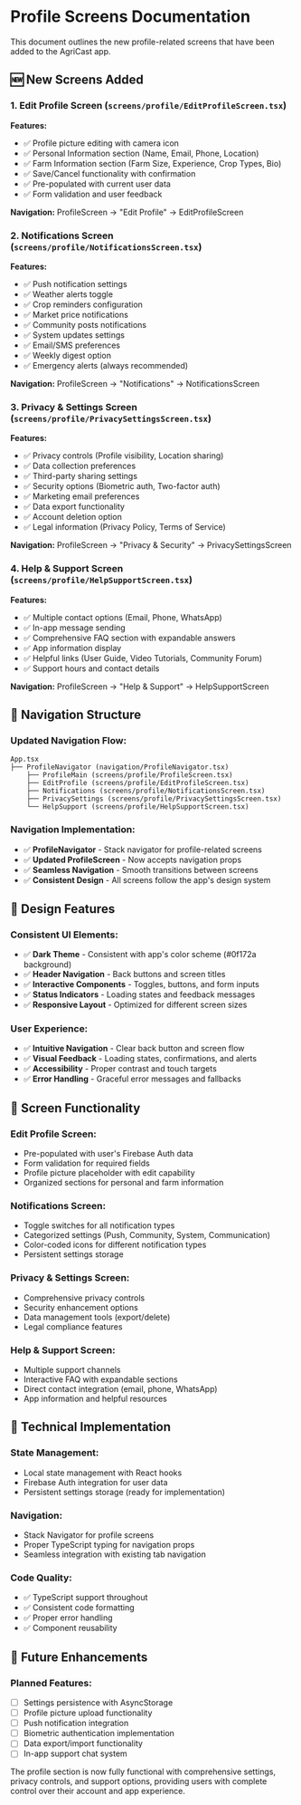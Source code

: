 # Profile Screens Documentation

This document outlines the new profile-related screens that have been added to the AgriCast app.

## 🆕 New Screens Added

### 1. **Edit Profile Screen** (`screens/profile/EditProfileScreen.tsx`)
**Features:**
- ✅ Profile picture editing with camera icon
- ✅ Personal Information section (Name, Email, Phone, Location)
- ✅ Farm Information section (Farm Size, Experience, Crop Types, Bio)
- ✅ Save/Cancel functionality with confirmation
- ✅ Pre-populated with current user data
- ✅ Form validation and user feedback

**Navigation:** ProfileScreen → "Edit Profile" → EditProfileScreen

### 2. **Notifications Screen** (`screens/profile/NotificationsScreen.tsx`)
**Features:**
- ✅ Push notification settings
- ✅ Weather alerts toggle
- ✅ Crop reminders configuration
- ✅ Market price notifications
- ✅ Community posts notifications
- ✅ System updates settings
- ✅ Email/SMS preferences
- ✅ Weekly digest option
- ✅ Emergency alerts (always recommended)

**Navigation:** ProfileScreen → "Notifications" → NotificationsScreen

### 3. **Privacy & Settings Screen** (`screens/profile/PrivacySettingsScreen.tsx`)
**Features:**
- ✅ Privacy controls (Profile visibility, Location sharing)
- ✅ Data collection preferences
- ✅ Third-party sharing settings
- ✅ Security options (Biometric auth, Two-factor auth)
- ✅ Marketing email preferences
- ✅ Data export functionality
- ✅ Account deletion option
- ✅ Legal information (Privacy Policy, Terms of Service)

**Navigation:** ProfileScreen → "Privacy & Security" → PrivacySettingsScreen

### 4. **Help & Support Screen** (`screens/profile/HelpSupportScreen.tsx`)
**Features:**
- ✅ Multiple contact options (Email, Phone, WhatsApp)
- ✅ In-app message sending
- ✅ Comprehensive FAQ section with expandable answers
- ✅ App information display
- ✅ Helpful links (User Guide, Video Tutorials, Community Forum)
- ✅ Support hours and contact details

**Navigation:** ProfileScreen → "Help & Support" → HelpSupportScreen

## 🔧 Navigation Structure

### Updated Navigation Flow:
```
App.tsx
├── ProfileNavigator (navigation/ProfileNavigator.tsx)
    ├── ProfileMain (screens/profile/ProfileScreen.tsx)
    ├── EditProfile (screens/profile/EditProfileScreen.tsx)
    ├── Notifications (screens/profile/NotificationsScreen.tsx)
    ├── PrivacySettings (screens/profile/PrivacySettingsScreen.tsx)
    └── HelpSupport (screens/profile/HelpSupportScreen.tsx)
```

### Navigation Implementation:
- ✅ **ProfileNavigator** - Stack navigator for profile-related screens
- ✅ **Updated ProfileScreen** - Now accepts navigation props
- ✅ **Seamless Navigation** - Smooth transitions between screens
- ✅ **Consistent Design** - All screens follow the app's design system

## 🎨 Design Features

### Consistent UI Elements:
- ✅ **Dark Theme** - Consistent with app's color scheme (#0f172a background)
- ✅ **Header Navigation** - Back buttons and screen titles
- ✅ **Interactive Components** - Toggles, buttons, and form inputs
- ✅ **Status Indicators** - Loading states and feedback messages
- ✅ **Responsive Layout** - Optimized for different screen sizes

### User Experience:
- ✅ **Intuitive Navigation** - Clear back button and screen flow
- ✅ **Visual Feedback** - Loading states, confirmations, and alerts
- ✅ **Accessibility** - Proper contrast and touch targets
- ✅ **Error Handling** - Graceful error messages and fallbacks

## 📱 Screen Functionality

### Edit Profile Screen:
- Pre-populated with user's Firebase Auth data
- Form validation for required fields
- Profile picture placeholder with edit capability
- Organized sections for personal and farm information

### Notifications Screen:
- Toggle switches for all notification types
- Categorized settings (Push, Community, System, Communication)
- Color-coded icons for different notification types
- Persistent settings storage

### Privacy & Settings Screen:
- Comprehensive privacy controls
- Security enhancement options
- Data management tools (export/delete)
- Legal compliance features

### Help & Support Screen:
- Multiple support channels
- Interactive FAQ with expandable sections
- Direct contact integration (email, phone, WhatsApp)
- App information and helpful resources

## 🔧 Technical Implementation

### State Management:
- Local state management with React hooks
- Firebase Auth integration for user data
- Persistent settings storage (ready for implementation)

### Navigation:
- Stack Navigator for profile screens
- Proper TypeScript typing for navigation props
- Seamless integration with existing tab navigation

### Code Quality:
- ✅ TypeScript support throughout
- ✅ Consistent code formatting
- ✅ Proper error handling
- ✅ Component reusability

## 🚀 Future Enhancements

### Planned Features:
- [ ] Settings persistence with AsyncStorage
- [ ] Profile picture upload functionality
- [ ] Push notification integration
- [ ] Biometric authentication implementation
- [ ] Data export/import functionality
- [ ] In-app support chat system

The profile section is now fully functional with comprehensive settings, privacy controls, and support options, providing users with complete control over their account and app experience.